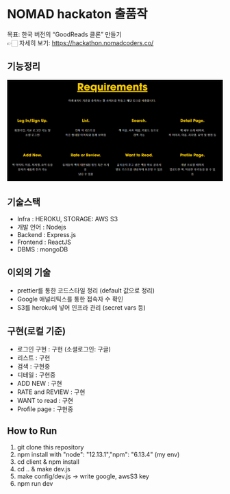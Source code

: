 # NOMAD hackaton 출품작
목표: 한국 버전의 “GoodReads 클론” 만들기  
👉🏻 자세히 보기: https://hackathon.nomadcoders.co/ 


## 기능정리
![function](./doc/function.png)
## 기술스택
* Infra : HEROKU, STORAGE: AWS S3
* 개발 언어 : Nodejs
* Backend : Express.js
* Frontend : ReactJS
* DBMS : mongoDB


## 이외의 기술
* prettier를 통한 코드스타일 정리 (default 값으로 정리)
* Google 애널리틱스를 통한 접속자 수 확인
* S3를 heroku에 넣어 인프라 관리 (secret vars 등) 

## 구현(로컬 기준)
* 로그인 구현 : 구현 (소셜로그인: 구글)
* 리스트 : 구현
* 검색 : 구현중
* 디테일 : 구현중
* ADD NEW : 구현
* RATE and REVIEW : 구현
* WANT to read : 구현
* Profile page : 구현중

## How to Run
1) git clone this repository
2) npm install with "node": "12.13.1","npm": "6.13.4" (my env)
3) cd client & npm install
4) cd .. & make dev.js
5) make config/dev.js -> write google, awsS3 key
6) npm run dev